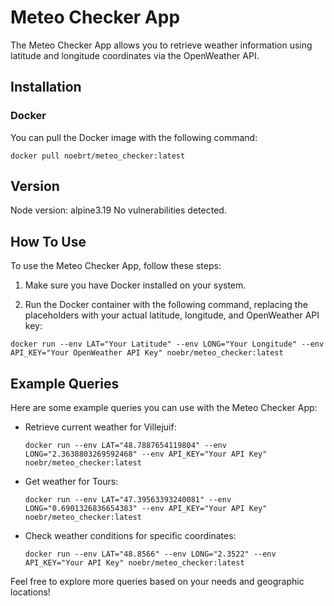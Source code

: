 # Meteo Checker App

The Meteo Checker App allows you to retrieve weather information using latitude and longitude coordinates via the OpenWeather API.

## Installation 

### Docker 
You can pull the Docker image with the following command:
```
docker pull noebrt/meteo_checker:latest
```

## Version
Node version: alpine3.19 
No vulnerabilities detected.

## How To Use 

To use the Meteo Checker App, follow these steps:

1. Make sure you have Docker installed on your system.

2. Run the Docker container with the following command, replacing the placeholders with your actual latitude, longitude, and OpenWeather API key:
```
docker run --env LAT="Your Latitude" --env LONG="Your Longitude" --env API_KEY="Your OpenWeather API Key" noebr/meteo_checker:latest
```

## Example Queries

Here are some example queries you can use with the Meteo Checker App:

- Retrieve current weather for Villejuif:
  ```
  docker run --env LAT="48.7887654119804" --env LONG="2.3638803269592468" --env API_KEY="Your API Key" noebr/meteo_checker:latest
  ```

- Get weather for Tours:
  ```
  docker run --env LAT="47.39563393240081" --env LONG="0.6901326836654383" --env API_KEY="Your API Key" noebr/meteo_checker:latest
  ```

- Check weather conditions for specific coordinates:
  ```
  docker run --env LAT="48.8566" --env LONG="2.3522" --env API_KEY="Your API Key" noebr/meteo_checker:latest
  ```

Feel free to explore more queries based on your needs and geographic locations!
